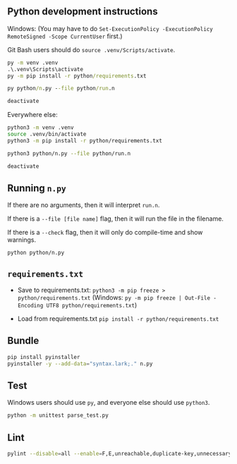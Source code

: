 ## Python development instructions

Windows: (You may have to do `Set-ExecutionPolicy -ExecutionPolicy RemoteSigned -Scope CurrentUser` first.)

Git Bash users should do `source .venv/Scripts/activate`.

```bat
py -m venv .venv
.\.venv\Scripts\activate
py -m pip install -r python/requirements.txt

py python/n.py --file python/run.n

deactivate
```

Everywhere else:

```sh
python3 -m venv .venv
source .venv/bin/activate
python3 -m pip install -r python/requirements.txt

python3 python/n.py --file python/run.n

deactivate
```

## Running `n.py`

If there are no arguments, then it will interpret `run.n`.

If there is a `--file [file name]` flag, then it will run the file in the filename.

If there is a `--check` flag, then it will only do compile-time and show warnings.

```sh
python python/n.py
```

## `requirements.txt`

- Save to requirements.txt: `python3 -m pip freeze > python/requirements.txt` (Windows: `py -m pip freeze | Out-File -Encoding UTF8 python/requirements.txt`)

- Load from requirements.txt `pip install -r python/requirements.txt`

## Bundle

```sh
pip install pyinstaller
pyinstaller -y --add-data="syntax.lark;." n.py
```

## Test

Windows users should use `py`, and everyone else should use `python3`.

```sh
python -m unittest parse_test.py
```

## Lint

```sh
pylint --disable=all --enable=F,E,unreachable,duplicate-key,unnecessary-semicolon,global-variable-not-assigned,unused-variable,binary-op-exception,bad-format-string,anomalous-backslash-in-string,bad-open-mode,dangerous-default-value *.py **/*.py
```
